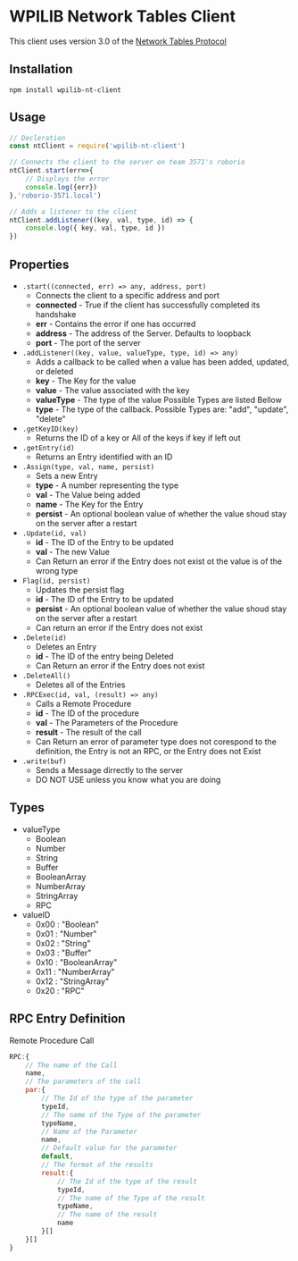 # WPILIB Network Tables Client
This client uses version 3.0 of the [Network Tables Protocol](https://github.com/wpilibsuite/ntcore/blob/master/doc/networktables3.adoc)

## Installation
```
npm install wpilib-nt-client
```

## Usage

```js
// Decleration
const ntClient = require('wpilib-nt-client')

// Connects the client to the server on team 3571's roborio
ntClient.start(err=>{
    // Displays the error
    console.log({err})
},'roborio-3571.local')

// Adds a listener to the client
ntClient.addListener((key, val, type, id) => {
    console.log({ key, val, type, id })
})
```
## Properties
- `.start((connected, err) => any, address, port)`
    - Connects the client to a specific address and port
    - **connected** - True if the client has successfully completed its handshake
    - **err** - Contains the error if one has occurred
    - **address** - The address of the Server. Defaults to loopback
    - **port** - The port of the server
- `.addListener((key, value, valueType, type, id) => any)`
    - Adds a callback to be called when a value has been added, updated, or deleted
    - **key** - The Key for the value
    - **value** - The value associated with the key
    - **valueType** - The type of the value Possible Types are listed Bellow
    - **type** - The type of the callback. Possible Types are: "add", "update", "delete"
- `.getKeyID(key)`
    - Returns the ID of a key or All of the keys if key if left out
- `.getEntry(id)`
    - Returns an Entry identified with an ID
- `.Assign(type, val, name, persist)`
    - Sets a new Entry
    - **type** - A number representing the type
    - **val** - The Value being added
    - **name** - The Key for the Entry
    - **persist** - An optional boolean value of whether the value shoud stay on the server after a restart
- `.Update(id, val)`
    - **id** - The ID of the Entry to be updated
    - **val** - The new Value
    - Can Return an error if the Entry does not exist ot the value is of the wrong type
- `Flag(id, persist)`
    - Updates the persist flag
    - **id** - The ID of the Entry to be updated
    - **persist** - An optional boolean value of whether the value shoud stay on the server after a restart
    - Can return an error if the Entry does not exist
- `.Delete(id)`
    - Deletes an Entry
    - **id** - The ID of the entry being Deleted
    - Can Return an error if the Entry does not exist
- `.DeleteAll()`
    - Deletes all of the Entries
- `.RPCExec(id, val, (result) => any)`
    - Calls a Remote Procedure
    - **id** - The ID of the procedure
    - **val** - The Parameters of the Procedure
    - **result** - The result of the call
    - Can Return an error of parameter type does not corespond to the definition, the Entry is not an RPC, or the Entry does not Exist
- `.write(buf)`
    - Sends a Message dirrectly to the server
    - DO NOT USE unless you know what you are doing

## Types
- valueType
    - Boolean
    - Number
    - String
    - Buffer
    - BooleanArray
    - NumberArray
    - StringArray
    - RPC
- valueID
    - 0x00 : "Boolean"
    - 0x01 : "Number"
    - 0x02 : "String"
    - 0x03 : "Buffer"
    - 0x10 : "BooleanArray"
    - 0x11 : "NumberArray"
    - 0x12 : "StringArray"
    - 0x20 : "RPC"


## RPC Entry Definition
Remote Procedure Call
```js
RPC:{
    // The name of the Call
    name,
    // The parameters of the call
    par:{
        // The Id of the type of the parameter
        typeId,
        // The name of the Type of the parameter
        typeName,
        // Name of the Parameter
        name,
        // Default value for the parameter
        default,
        // The format of the results
        result:{
            // The Id of the type of the result
            typeId,
            // The name of the Type of the result
            typeName,
            // The name of the result
            name
        }[]
    }[]
}
```